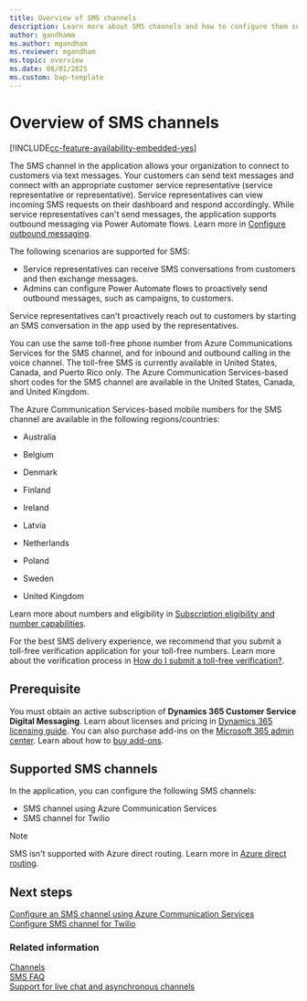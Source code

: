 ```yaml
---
title: Overview of SMS channels
description: Learn more about SMS channels and how to configure them so that service representatives can better assist their customers in Dynamics 365 Contact Center. 
author: gandhamm
ms.author: mgandham
ms.reviewer: mgandham
ms.topic: overview 
ms.date: 08/01/2025
ms.custom: bap-template 
---
```


# Overview of SMS channels

[!INCLUDE[cc-feature-availability-embedded-yes](../../includes/cc-feature-availability-embedded-yes.md)]

The SMS channel in the application allows your organization to connect to customers via text messages. Your customers can send text messages and connect with an appropriate customer service representative (service representative or representative). Service representatives can view incoming SMS requests on their dashboard and respond accordingly. While service representatives can't send messages, the application supports outbound messaging via Power Automate flows. Learn more in [Configure outbound messaging](../administer/outbound-messaging.md).

The following scenarios are supported for SMS:

- Service representatives can receive SMS conversations from customers and then exchange messages.
- Admins can configure Power Automate flows to proactively send outbound messages, such as campaigns, to customers.

Service representatives can't proactively reach out to customers by starting an SMS conversation in the app used by the representatives.

You can use the same toll-free phone number from Azure Communications Services for the SMS channel, and for inbound and outbound calling in the voice channel. The toll-free SMS is currently available in United States, Canada, and Puerto Rico only. The Azure Communication Services-based short codes for the SMS channel are available in the United States, Canada, and United Kingdom.

The Azure Communication Services-based mobile numbers for the SMS channel are available in the following regions/countries:

- Australia

- Belgium
- Denmark
- Finland
- Ireland
- Latvia
- Netherlands
- Poland
- Sweden
- United Kingdom

Learn more about numbers and eligibility in [Subscription eligibility and number capabilities](/azure/communication-services/concepts/numbers/sub-eligibility-number-capability).

For the best SMS delivery experience, we recommend that you submit a toll-free verification application for your toll-free numbers. Learn more about the verification process in [How do I submit a toll-free verification?](/azure/communication-services/concepts/sms/sms-faq#toll-free-verification).

## Prerequisite

You must obtain an active subscription of **Dynamics 365 Customer Service Digital Messaging**. Learn about licenses and pricing in [Dynamics 365 licensing guide](https://go.microsoft.com/fwlink/p/?LinkId=866544). You can also purchase add-ins on the [Microsoft 365 admin center](https://go.microsoft.com/fwlink/?LinkId=866544). Learn about how to [buy add-ons](/microsoft-365/commerce/buy-or-edit-an-add-on?view=o365-worldwide&preserve-view=true).

## Supported SMS channels

In the application, you can configure the following SMS channels:
- SMS channel using Azure Communication Services
- SMS channel for Twilio

> [!NOTE]
> SMS isn't supported with Azure direct routing. Learn more in [Azure direct routing](/azure/communication-services/concepts/telephony-sms/telephony-concept#azure-direct-routing).

## Next steps

[Configure an SMS channel using Azure Communication Services](configure-sms-channel-acs.md)  
[Configure SMS channel for Twilio](Configure-sms-channel-twilio.md)    

### Related information

[Channels](../use/channels.md)  
[SMS FAQ](faqs.md#sms)  
[Support for live chat and asynchronous channels](card-support-in-channels.md)  


